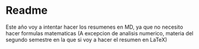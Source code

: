 # Readme

Este año voy a intentar hacer los resumenes en MD, ya que no necesito hacer formulas matematicas (A excepcion de analisis numerico, materia del segundo semestre en la que si voy a hacer el resumen en LaTeX)